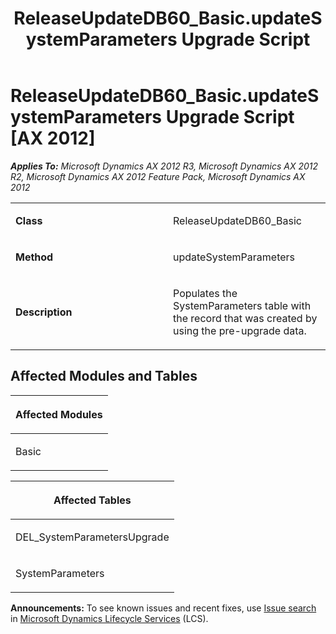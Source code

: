 ﻿---
title: ReleaseUpdateDB60_Basic.updateSystemParameters Upgrade Script
TOCTitle: ReleaseUpdateDB60_Basic.updateSystemParameters Upgrade Script
ms:assetid: 3082d486-590b-fa2a-5662-0a3d849b2a56
ms:mtpsurl: https://msdn.microsoft.com/en-us/library/JJ736065(v=AX.60)
ms:contentKeyID: 49707479
ms.date: 05/18/2015
mtps_version: v=AX.60
---

# ReleaseUpdateDB60\_Basic.updateSystemParameters Upgrade Script [AX 2012]


_**Applies To:** Microsoft Dynamics AX 2012 R3, Microsoft Dynamics AX 2012 R2, Microsoft Dynamics AX 2012 Feature Pack, Microsoft Dynamics AX 2012_

<table>
<colgroup>
<col style="width: 50%" />
<col style="width: 50%" />
</colgroup>
<tbody>
<tr class="odd">
<td><p><strong>Class</strong></p></td>
<td><p>ReleaseUpdateDB60_Basic</p></td>
</tr>
<tr class="even">
<td><p><strong>Method</strong></p></td>
<td><p>updateSystemParameters</p></td>
</tr>
<tr class="odd">
<td><p><strong>Description</strong></p></td>
<td><p>Populates the SystemParameters table with the record that was created by using the pre-upgrade data.</p></td>
</tr>
</tbody>
</table>


## Affected Modules and Tables

<table>
<colgroup>
<col style="width: 100%" />
</colgroup>
<thead>
<tr class="header">
<th><p>Affected Modules</p></th>
</tr>
</thead>
<tbody>
<tr class="odd">
<td><p>Basic</p></td>
</tr>
</tbody>
</table>


<table>
<colgroup>
<col style="width: 100%" />
</colgroup>
<thead>
<tr class="header">
<th><p>Affected Tables</p></th>
</tr>
</thead>
<tbody>
<tr class="odd">
<td><p>DEL_SystemParametersUpgrade</p></td>
</tr>
<tr class="even">
<td><p>SystemParameters</p></td>
</tr>
</tbody>
</table>

  
**Announcements:** To see known issues and recent fixes, use [Issue search](http://go.microsoft.com/fwlink/?linkid=389258) in [Microsoft Dynamics Lifecycle Services](http://go.microsoft.com/fwlink/?linkid=306505) (LCS).

